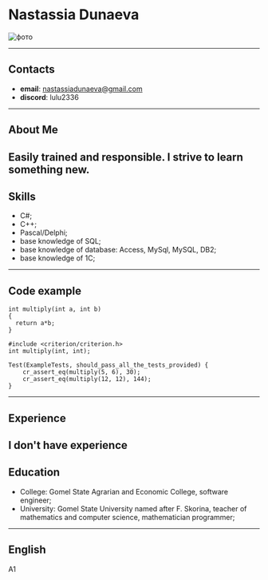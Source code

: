 # Nastassia Dunaeva
![фото](https://lh3.googleusercontent.com/a/AAcHTteEKYFWotkWZZneB94wjRPbSY1NqE7bewBH9yheh8tV4dKn=s360-c-no "Мое фото")

---
## Contacts
* **email**: nastassiadunaeva@gmail.com
* **discord**: lulu2336
---
## About Me
Easily trained and responsible. I strive to learn something new.
---
## Skills
* C#;
* C++;
* Pascal/Delphi;
* base knowledge of SQL;
* base knowledge of database: Access, MySql, MySQL, DB2;
* base knowledge of 1C;
---
## Code example
```
int multiply(int a, int b) 
{
  return a*b;
}

#include <criterion/criterion.h>
int multiply(int, int);

Test(ExampleTests, should_pass_all_the_tests_provided) {
    cr_assert_eq(multiply(5, 6), 30);
    cr_assert_eq(multiply(12, 12), 144);
}
```
---
## Experience
I don't have experience
---
## Education
* College: Gomel State Agrarian and Economic College, software engineer;
* University: Gomel State University named after F. Skorina, teacher of mathematics and computer science, mathematician programmer;
---
## English
A1